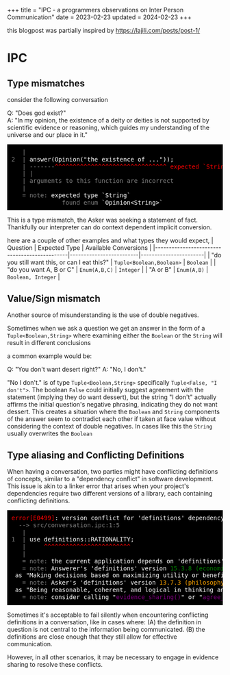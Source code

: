 +++
title = "IPC - a programmers observations on Inter Person Communication"
date = 2023-02-23
updated = 2024-02-23
+++

<style>
    .compact-pre {
    background-color: black;
    color: white;
    padding: 10px;
    line-height: 1.2;
    font-family: monospace;
    margin: 0;
    white-space: no-wrap;
    }
  .error { color: red; }
  .note { color: green; }
  .evidence { color: purple; }
  .grey { color: grey; }
  .orange { color: orange; }
</style>

this blogpost was partially inspired by <https://lajili.com/posts/post-1/>

# IPC 

## Type mismatches

consider the following conversation

Q: "Does god exist?" \
A: "In my opinion, the existence of a deity or deities is not supported by scientific evidence or reasoning, which guides my understanding of the universe and our place in it."

<pre class="compact-pre">
<span class="grey">   | </span>
<span class="grey">2  | </span><!--                    -->answer(Opinion("the existence of ..."));
<span class="grey">   | -------</span><span class="error">^^^^^^^^^^^^^^^^^^^^^^^^^^^^^^^ expected `String`, found `Opinion<span><</span>String>`</span>
<span class="grey">   | |</span>
<span class="grey">   | arguments to this function are incorrect</span>
<span class="grey">   | </span>
<span class="grey">   = note:</span> expected type `String`
<span class="grey">              <!---->found enum </span>`Opinion<span><<span>String>`
</pre>

This is a type mismatch, the Asker was seeking a statement of fact.
Thankfully our interpreter can do context dependent implicit conversion.
<!-- add answering in binary/boolean to an answer that expects an enumerator, "you would think the order of the enum members is determined by the order they are said in so when binary is casted to the enum false would stand for 0 and true for 1"-->

here are a couple of other examples and what types they would expect,
<span>
| Question                                     | Expected Type           | Available Conversions |
|----------------------------------------------|-------------------------|-----------------------|
| "do you still want this, or can I eat this?" | `Tuple<Boolean,Boolean>`  | `Boolean`               |
| "do you want A, B or C"                      | `Enum(A,B,C)`             | `Integer`               |
| "A or B"                                     | `Enum(A,B)`               | `Boolean, Integer`      |
</span>

## Value/Sign mismatch

Another source of misunderstanding is the use of double negatives.

Sometimes when we ask a question we get an answer in the form of a `Tuple<Boolean,String>` 
where examining either the `Boolean` or the `String` will result in different conclusions

a common example would be:

Q: "You don't want desert right?"
A: "No, I don't." 

"No I don't." is of type `Tuple<Boolean,String>` specifically `Tuple<False, "I don't">`. 
The boolean `False` could initially suggest agreement with the statement (implying they do want dessert), 
but the string "I don't" actually affirms the initial question's negative phrasing, 
indicating they do not want dessert. This creates a situation where the `Boolean` and `String` 
components of the answer seem to contradict each other if taken at face value without considering 
the context of double negatives. In cases like this the `String` usually overwrites the `Boolean`
## Type aliasing and Conflicting Definitions

When having a conversation, two parties might have conflicting definitions 
of concepts, similar to a "dependency conflict" in software development. This 
issue is akin to a linker error that arises when your project's dependencies 
require two different versions of a library, each containing conflicting 
definitions.

<pre class="compact-pre">
<span class="error">error[E0499]</span>: version conflict for 'definitions' dependency
<span class="grey">  --> src/conversation.ipc:1:5</span>
<span class="grey">   | </span>
<span class="grey">1  | </span><!--             -->use definitions::RATIONALITY;
<span class="grey">   | </span>    <span class="error">^^^^^^^^^^^^^^^^^^^^^^^^</span>
<span class="grey">   | </span>
<span class="grey">   = note:</span> the current application depends on 'definitions' version <span class="note">15.3.8 (economics)</span> and <span class="orange">13.7.3 (philosophy)</span>
<span class="grey">   = note:</span> Answerer's 'definitions' version <span class="note">15.3.8 (economics)</span> defines <code>RATIONALITY</code> as "Making decisions based on maximizing utility or benefit within constraints."
<span class="grey">   = note:</span> Asker's 'definitions' version <span class="orange">13.7.3 (philosophy)</span> defines <code>RATIONALITY</code> as "Being reasonable, coherent, and logical in thinking and decision-making, beyond just self-interest"
<span class="grey">   = note:</span> consider calling "<span class="evidence">evidence_sharing()</span>" or "<span class="evidence">agree_to_disagree()</span>" or explicitly specifying which version you are referencing to resolve the conflict
</pre>

Sometimes it's acceptable to fail silently when encountering conflicting definitions in a conversation, like in cases where:
(A) the definition in question is not central to the information being communicated.
(B) the definitions are close enough that they still allow for effective communication. <!--(C) Contextual understanding is sufficient for the purposes of the conversation. (D) The discussion is non-critical, and precise definitions are not crucial. (E) The conversation involves conceptual brainstorming, where flexibility in definitions can be beneficial. (F) Cultural or idiomatic expressions are being used, where meaning is derived from context.-->

However, in all other scenarios, it may be necessary to engage in evidence sharing to resolve these conflicts.

<!--Rational action if you're using the word correctly means the best action

### Evidence sharing--> 